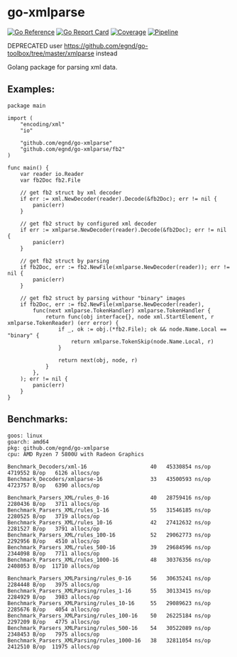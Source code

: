 # go-xmlparse

[![Go Reference](https://pkg.go.dev/badge/github.com/egnd/go-xmlparse.svg)](https://pkg.go.dev/github.com/egnd/go-xmlparse)
[![Go Report Card](https://goreportcard.com/badge/github.com/egnd/go-xmlparse)](https://goreportcard.com/report/github.com/egnd/go-xmlparse)
[![Coverage](https://gocover.io/_badge/github.com/egnd/go-xmlparse?cachefix2)](https://gocover.io/github.com/egnd/go-xmlparse)
[![Pipeline](https://github.com/egnd/go-xmlparse/actions/workflows/pipeline.yml/badge.svg)](https://github.com/egnd/go-xmlparse/actions?query=workflow%3APipeline)

DEPRECATED user https://github.com/egnd/go-toolbox/tree/master/xmlparse instead

Golang package for parsing xml data.

## Examples:
```golang
package main

import (
	"encoding/xml"
	"io"

	"github.com/egnd/go-xmlparse"
	"github.com/egnd/go-xmlparse/fb2"
)

func main() {
	var reader io.Reader
	var fb2Doc fb2.File

	// get fb2 struct by xml decoder
	if err := xml.NewDecoder(reader).Decode(&fb2Doc); err != nil {
		panic(err)
	}

	// get fb2 struct by configured xml decoder
	if err := xmlparse.NewDecoder(reader).Decode(&fb2Doc); err != nil {
		panic(err)
	}

	// get fb2 struct by parsing
	if fb2Doc, err := fb2.NewFile(xmlparse.NewDecoder(reader)); err != nil {
		panic(err)
	}

	// get fb2 struct by parsing withour "binary" images
	if fb2Doc, err := fb2.NewFile(xmlparse.NewDecoder(reader),
		func(next xmlparse.TokenHandler) xmlparse.TokenHandler {
			return func(obj interface{}, node xml.StartElement, r xmlparse.TokenReader) (err error) {
				if _, ok := obj.(*fb2.File); ok && node.Name.Local == "binary" {
					return xmlparse.TokenSkip(node.Name.Local, r)
				}

				return next(obj, node, r)
			}
		},
	); err != nil {
		panic(err)
	}
}
```

## Benchmarks:
```
goos: linux
goarch: amd64
pkg: github.com/egnd/go-xmlparse
cpu: AMD Ryzen 7 5800U with Radeon Graphics         

Benchmark_Decoders/xml-16                    40   45330854 ns/op   4719552 B/op   6126 allocs/op
Benchmark_Decoders/xmlparse-16               33   43500593 ns/op   4723757 B/op   6390 allocs/op

Benchmark_Parsers_XML/rules_0-16             40   28759416 ns/op   2280436 B/op   3711 allocs/op
Benchmark_Parsers_XML/rules_1-16             55   31546185 ns/op   2280525 B/op   3719 allocs/op
Benchmark_Parsers_XML/rules_10-16            42   27412632 ns/op   2281527 B/op   3791 allocs/op
Benchmark_Parsers_XML/rules_100-16           52   29062773 ns/op   2292956 B/op   4510 allocs/op
Benchmark_Parsers_XML/rules_500-16           39   29684596 ns/op   2344098 B/op   7711 allocs/op
Benchmark_Parsers_XML/rules_1000-16          48   30376356 ns/op   2408053 B/op  11710 allocs/op

Benchmark_Parsers_XMLParsing/rules_0-16      56   30635241 ns/op   2284448 B/op   3975 allocs/op
Benchmark_Parsers_XMLParsing/rules_1-16      55   30133415 ns/op   2284929 B/op   3983 allocs/op
Benchmark_Parsers_XMLParsing/rules_10-16     55   29089623 ns/op   2285676 B/op   4054 allocs/op
Benchmark_Parsers_XMLParsing/rules_100-16    50   26225184 ns/op   2297209 B/op   4775 allocs/op
Benchmark_Parsers_XMLParsing/rules_500-16    54   30522089 ns/op   2348453 B/op   7975 allocs/op
Benchmark_Parsers_XMLParsing/rules_1000-16   38   32811054 ns/op   2412510 B/op  11975 allocs/op
```

